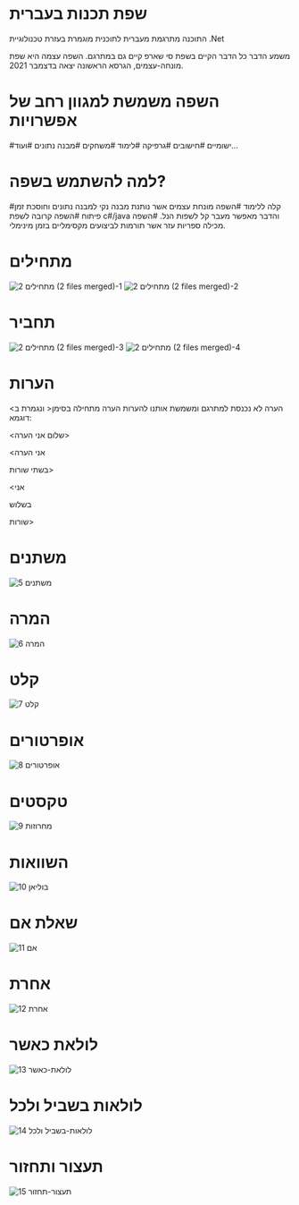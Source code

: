 # שפת תכנות בעברית
התוכנה מתרגמת מעברית לתוכנית מוגמרת בעזרת טכנולוגיית
.Net

משמע הדבר כל הדבר הקיים בשפת סי שארפ קיים גם במתרגם.
השפה עצמה היא שפת מונחה-עצמים, הגרסא הראשונה יצאה בדצמבר 2021.

# השפה משמשת למגוון רחב של אפשרויות
#ישומיים 
#חישובים
#גרפיקה
#לימוד
#משחקים
#מבנה נתונים
#ועוד...

# למה להשתמש בשפה?
#קלה ללימוד
#השפה מונחת עצמים אשר נותנת מבנה נקי למבנה נתונים וחוסכת זמן פיתוח
#השפה קרובה לשפת c#/java והדבר מאפשר מעבר קל לשפות הנל.
#השפה מכילה ספריות עזר אשר תורמות לביצועים מקסימליים בזמן מינימלי.

# מתחילים
![2 מתחילים (2 files merged)-1](https://user-images.githubusercontent.com/86796339/145075964-985e358b-f0b0-4cac-9ee7-fe4317f302aa.jpg)
![2 מתחילים (2 files merged)-2](https://user-images.githubusercontent.com/86796339/145075968-e5775758-c687-427b-b208-3bfaf26494cc.jpg)

# תחביר
![2 מתחילים (2 files merged)-3](https://user-images.githubusercontent.com/86796339/145075971-5493324f-79c4-453c-aac5-04f496b2c444.jpg)
![2 מתחילים (2 files merged)-4](https://user-images.githubusercontent.com/86796339/145075976-78b33461-d6c1-4f05-b8b6-3c0dc4a9631b.jpg)

# הערות
הערה לא נכנסת למתרגם ומשמשת אותנו להערות
הערה מתחילה בסימן< ונגמרת ב>
דוגמא:

<שלום אני הערה>

<אני הערה

בשתי שורות>

<אני

בשלוש

שורות>

# משתנים
![5 משתנים](https://user-images.githubusercontent.com/86796339/145077940-bdc028b7-f44d-4b8d-9c44-4302c6224734.PNG)

# המרה
![6 המרה](https://user-images.githubusercontent.com/86796339/145077981-7760916e-da06-47ad-a380-c63fdaf2c103.PNG)

# קלט
![7 קלט](https://user-images.githubusercontent.com/86796339/145078022-21ca466f-4f39-4c70-8247-85719bdd9488.PNG)

# אופרטורים
![8 אופרטורים](https://user-images.githubusercontent.com/86796339/145078051-c110c4b5-a148-4ca8-9321-1c59d7ef1cf2.PNG)

# טקסטים
![9 מחרוזות](https://user-images.githubusercontent.com/86796339/145078087-c7187861-c860-4b3d-8579-38e1dd73ae0d.PNG)

# השוואות
![10 בוליאן](https://user-images.githubusercontent.com/86796339/145078145-cb999e69-799a-46da-b3dc-b5c4ac4089ac.PNG)

# שאלת אם
![11 אם](https://user-images.githubusercontent.com/86796339/145078229-7d6cb4b7-9f82-45e9-80ea-82ae7d2ee76c.PNG)

# אחרת
![12 אחרת](https://user-images.githubusercontent.com/86796339/145078299-3e2aeca1-e764-41cf-9f23-7edabfec13c3.PNG)

# לולאת כאשר
![13 לולאת-כאשר](https://user-images.githubusercontent.com/86796339/145078322-1cc5ec3c-e3b2-4941-9708-22a1ffb8aaec.PNG)

# לולאות בשביל ולכל
![14 לולאות-בשביל ולכל](https://user-images.githubusercontent.com/86796339/145078374-851877d2-317e-4a2f-a947-bfcd89243f48.PNG)

# תעצור ותחזור
![15 תעצור-תחזור](https://user-images.githubusercontent.com/86796339/145078406-f03158f3-4943-46b7-92c0-9486c0334af1.PNG)

